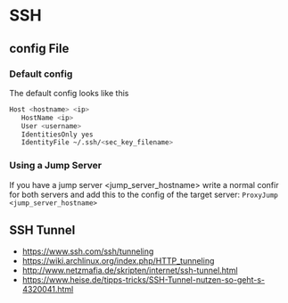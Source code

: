 # SSH

## config File

### Default config
The default config looks like this
```bash
Host <hostname> <ip>
   HostName <ip>
   User <username>
   IdentitiesOnly yes
   IdentityFile ~/.ssh/<sec_key_filename>
```

### Using a Jump Server
If you have a jump server <jump_server_hostname> write a normal confir for both servers and add this to the config of the target server: `ProxyJump <jump_server_hostname>`

## SSH Tunnel
- <https://www.ssh.com/ssh/tunneling>
- <https://wiki.archlinux.org/index.php/HTTP_tunneling>
- <http://www.netzmafia.de/skripten/internet/ssh-tunnel.html>
- <https://www.heise.de/tipps-tricks/SSH-Tunnel-nutzen-so-geht-s-4320041.html>
